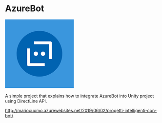 # AzureBot
![Azure Bot](https://github.com/mariocuomo/AzureBot/blob/master/AzureBot/Assets/Images/teamsbot00_orig.png)

A simple project that explains how to integrate AzureBot into Unity project using DirectLine API.


http://mariocuomo.azurewebsites.net/2019/06/02/progetti-intelligenti-con-bot/
